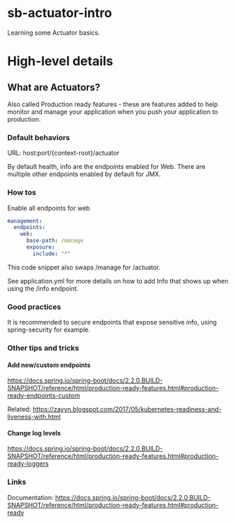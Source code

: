# sb-actuator-intro

Learning some Actuator basics.

# High-level details

## What are Actuators?

Also called Production ready features - these are features added to help monitor and manage your application when you push your application to production.

### Default behaviors

URL: host:port/{context-root}/actuator

By default health, info are the endpoints enabled for Web. There are multiple other endpoints enabled by default for JMX.

### How tos

Enable all endpoints for web

```yml
management:
  endpoints:
    web:
      base-path: /manage
      exposure:
        include: "*"
```

This code snippet also swaps /manage for /actuator.

See application.yml for more details on how to add Info that shows up when using the /info endpoint.

### Good practices

It is recommended to secure endpoints that expose sensitive info, using spring-security for example.

### Other tips and tricks

#### Add new/custom endpoints

https://docs.spring.io/spring-boot/docs/2.2.0.BUILD-SNAPSHOT/reference/html/production-ready-features.html#production-ready-endpoints-custom

Related: https://zavyn.blogspot.com/2017/05/kubernetes-readiness-and-liveness-with.html

#### Change log levels

https://docs.spring.io/spring-boot/docs/2.2.0.BUILD-SNAPSHOT/reference/html/production-ready-features.html#production-ready-loggers

### Links

Documentation: https://docs.spring.io/spring-boot/docs/2.2.0.BUILD-SNAPSHOT/reference/html/production-ready-features.html#production-ready
